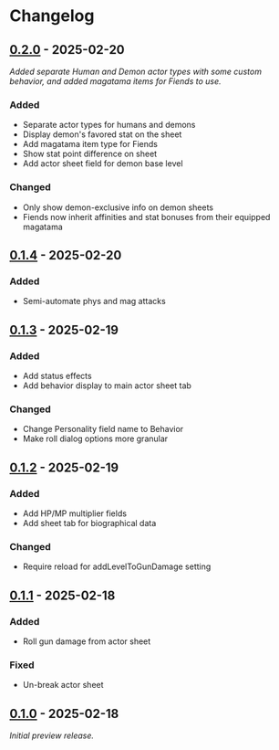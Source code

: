 # Changelog

<!-- markdownlint-disable MD024 -->

## [0.2.0] - 2025-02-20

_Added separate Human and Demon actor types with some custom behavior, and added magatama items for Fiends to use._

### Added

- Separate actor types for humans and demons
- Display demon's favored stat on the sheet
- Add magatama item type for Fiends
- Show stat point difference on sheet
- Add actor sheet field for demon base level

### Changed

- Only show demon-exclusive info on demon sheets
- Fiends now inherit affinities and stat bonuses from their equipped magatama

## [0.1.4] - 2025-02-20

### Added

- Semi-automate phys and mag attacks

## [0.1.3] - 2025-02-19

### Added

- Add status effects
- Add behavior display to main actor sheet tab

### Changed

- Change Personality field name to Behavior
- Make roll dialog options more granular

## [0.1.2] - 2025-02-19

### Added

- Add HP/MP multiplier fields
- Add sheet tab for biographical data

### Changed

- Require reload for addLevelToGunDamage setting

## [0.1.1] - 2025-02-18

### Added

- Roll gun damage from actor sheet

### Fixed

- Un-break actor sheet

## [0.1.0] - 2025-02-18

_Initial preview release._

[0.2.0]: https://github.com/NekohimeMusou/smt-tc/releases/tag/v0.2.0
[0.1.4]: https://github.com/NekohimeMusou/smt-tc/releases/tag/v0.1.4
[0.1.3]: https://github.com/NekohimeMusou/smt-tc/releases/tag/v0.1.3
[0.1.2]: https://github.com/NekohimeMusou/smt-tc/releases/tag/v0.1.2
[0.1.1]: https://github.com/NekohimeMusou/smt-tc/releases/tag/v0.1.1
[0.1.0]: https://github.com/NekohimeMusou/smt-tc/releases/tag/v0.1.0
